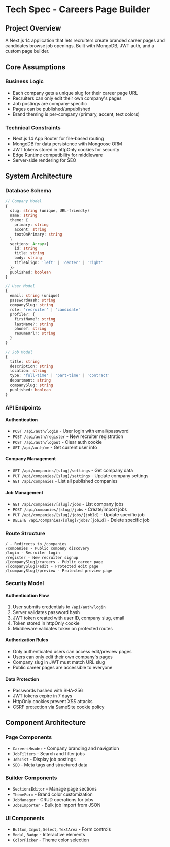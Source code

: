 # Tech Spec - Careers Page Builder

## Project Overview
A Next.js 14 application that lets recruiters create branded career pages and candidates browse job openings. Built with MongoDB, JWT auth, and a custom page builder.

## Core Assumptions

### Business Logic
- Each company gets a unique slug for their career page URL
- Recruiters can only edit their own company's pages
- Job postings are company-specific
- Pages can be published/unpublished
- Brand theming is per-company (primary, accent, text colors)

### Technical Constraints
- Next.js 14 App Router for file-based routing
- MongoDB for data persistence with Mongoose ORM
- JWT tokens stored in httpOnly cookies for security
- Edge Runtime compatibility for middleware
- Server-side rendering for SEO

## System Architecture

### Database Schema
```typescript
// Company Model
{
  slug: string (unique, URL-friendly)
  name: string
  theme: {
    primary: string
    accent: string  
    textOnPrimary: string
  }
  sections: Array<{
    id: string
    title: string
    body: string
    titleAlign: 'left' | 'center' | 'right'
  }>
  published: boolean
}

// User Model  
{
  email: string (unique)
  passwordHash: string
  companySlug: string
  role: 'recruiter' | 'candidate'
  profile?: {
    firstName?: string
    lastName?: string
    phone?: string
    resumeUrl?: string
  }
}

// Job Model
{
  title: string
  description: string
  location: string
  type: 'full-time' | 'part-time' | 'contract'
  department: string
  companySlug: string
  published: boolean
}
```

### API Endpoints

#### Authentication
- `POST /api/auth/login` - User login with email/password
- `POST /api/auth/register` - New recruiter registration
- `POST /api/auth/logout` - Clear auth cookie
- `GET /api/auth/me` - Get current user info

#### Company Management
- `GET /api/companies/[slug]/settings` - Get company data
- `PUT /api/companies/[slug]/settings` - Update company settings
- `GET /api/companies` - List all published companies

#### Job Management
- `GET /api/companies/[slug]/jobs` - List company jobs
- `POST /api/companies/[slug]/jobs` - Create/import jobs
- `PUT /api/companies/[slug]/jobs/[jobId]` - Update specific job
- `DELETE /api/companies/[slug]/jobs/[jobId]` - Delete specific job

### Route Structure
```
/ - Redirects to /companies
/companies - Public company discovery
/login - Recruiter login
/register - New recruiter signup
/[companySlug]/careers - Public career page
/[companySlug]/edit - Protected edit page
/[companySlug]/preview - Protected preview page
```

### Security Model

#### Authentication Flow
1. User submits credentials to `/api/auth/login`
2. Server validates password hash
3. JWT token created with user ID, company slug, email
4. Token stored in httpOnly cookie
5. Middleware validates token on protected routes

#### Authorization Rules
- Only authenticated users can access edit/preview pages
- Users can only edit their own company's pages
- Company slug in JWT must match URL slug
- Public career pages are accessible to everyone

#### Data Protection
- Passwords hashed with SHA-256 
- JWT tokens expire in 7 days
- HttpOnly cookies prevent XSS attacks
- CSRF protection via SameSite cookie policy

## Component Architecture

### Page Components
- `CareersHeader` - Company branding and navigation
- `JobFilters` - Search and filter jobs
- `JobList` - Display job postings
- `SEO` - Meta tags and structured data

### Builder Components
- `SectionsEditor` - Manage page sections
- `ThemeForm` - Brand color customization
- `JobManager` - CRUD operations for jobs
- `JobsImporter` - Bulk job import from JSON

### UI Components
- `Button`, `Input`, `Select`, `TextArea` - Form controls
- `Modal`, `Badge` - Interactive elements
- `ColorPicker` - Theme color selection
